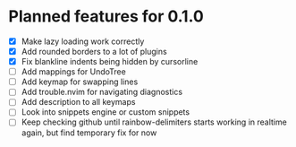 # Planned features for 0.1.0

- [x] Make lazy loading work correctly
- [x] Add rounded borders to a lot of plugins
- [x] Fix blankline indents being hidden by cursorline
- [ ] Add mappings for UndoTree
- [ ] Add keymap for swapping lines
- [ ] Add trouble.nvim for navigating diagnostics
- [ ] Add description to all keymaps
- [ ] Look into snippets engine or custom snippets
- [ ] Keep checking github until rainbow-delimiters starts working in realtime again, but find
  temporary fix for now
